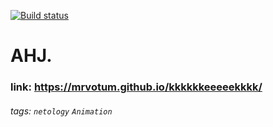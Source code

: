 [![Build status](https://ci.appveyor.com/api/projects/status/vw9148lu31pi799s?svg=true)](https://ci.appveyor.com/project/mrvotum/kkkkkkeeeeekkkk)

# AHJ.

### link: https://mrvotum.github.io/kkkkkkeeeeekkkk/

###### tags: `netology` `Animation`
